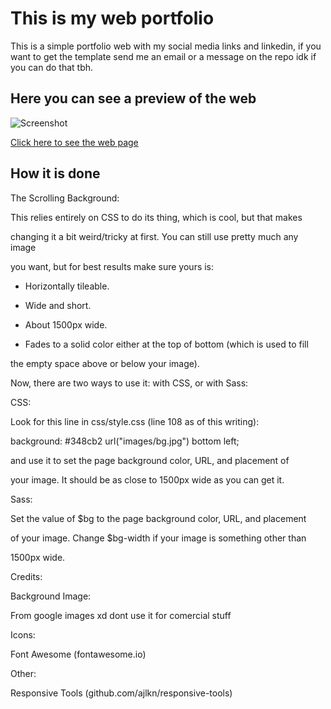 # This is my web portfolio

This is a simple portfolio web with my social media links and linkedin, if you want to get the template send me an email or a message on the repo idk if you can do that tbh. 


## Here you can see a preview of the web

![Screenshot](https://photos.app.goo.gl/KNLuA8MLGPNDqd8p8)

[Click here to see the web page](https://raw.githack.com/megarbon/Portfolio/ab501ef113b7cba04f29b4e0122f62c21da34e58/Portfolio-Finale/index.html)


## How it is done

The Scrolling Background:

This relies entirely on CSS to do its thing, which is cool, but that makes

changing it a bit weird/tricky at first. You can still use pretty much any image

you want, but for best results make sure yours is:

- Horizontally tileable.

- Wide and short.

- About 1500px wide.

- Fades to a solid color either at the top of bottom (which is used to fill

the empty space above or below your image).

Now, there are two ways to use it: with CSS, or with Sass:

CSS:

Look for this line in css/style.css (line 108 as of this writing):

background: #348cb2 url("images/bg.jpg") bottom left;

and use it to set the page background color, URL, and placement of

your image. It should be as close to 1500px wide as you can get it.

Sass:

Set the value of $bg to the page background color, URL, and placement

of your image. Change $bg-width if your image is something other than

1500px wide.

Credits:

Background Image:

From google images xd dont use it for comercial stuff

Icons:

Font Awesome (fontawesome.io)

Other:

Responsive Tools (github.com/ajlkn/responsive-tools)
